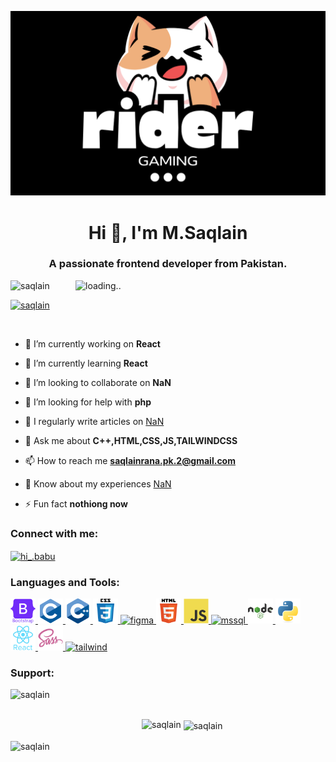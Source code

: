 ![logo](https://github.com/M-Saqlain-r/M-Saqlain-r/blob/main/pic.png)
<h1 align="center">Hi 👋, I'm M.Saqlain</h1>
<h3 align="center">A passionate frontend developer from Pakistan.</h3>
<img align="right" alt="loading.." width="400px" src="https://www.reddit.com/r/R36S/comments/1c3ncqe/gif_loading_files_update_ark_os_first_before_using/#lightbox">
<p align="left"> <img src="https://komarev.com/ghpvc/?username=saqlain&label=Profile%20views&color=0e75b6&style=flat" alt="saqlain" /> </p>

<p align="left"> <a href="https://github.com/ryo-ma/github-profile-trophy"><img src="https://github-profile-trophy.vercel.app/?username=saqlain" alt="saqlain" /></a> </p>

<p align="left"> <a href="https://twitter.com/" target="blank"><img src="https://img.shields.io/twitter/follow/?logo=twitter&style=for-the-badge" alt="" /></a> </p>

- 🔭 I’m currently working on **React**

- 🌱 I’m currently learning **React**

- 👯 I’m looking to collaborate on **NaN**

- 🤝 I’m looking for help with **php**

- 📝 I regularly write articles on [NaN](NaN)

- 💬 Ask me about **C++,HTML,CSS,JS,TAILWINDCSS**

- 📫 How to reach me **saqlainrana.pk.2@gmail.com**

- 📄 Know about my experiences [NaN](NaN)

- ⚡ Fun fact **nothiong now**

<h3 align="left">Connect with me:</h3>
<p align="left">
<a href="https://instagram.com/hi_.babu" target="blank"><img align="center" src="https://raw.githubusercontent.com/rahuldkjain/github-profile-readme-generator/master/src/images/icons/Social/instagram.svg" alt="hi_.babu" height="30" width="40" /></a>
</p>

<h3 align="left">Languages and Tools:</h3>
<p align="left"> <a href="https://getbootstrap.com" target="_blank" rel="noreferrer"> <img src="https://raw.githubusercontent.com/devicons/devicon/master/icons/bootstrap/bootstrap-plain-wordmark.svg" alt="bootstrap" width="40" height="40"/> </a> <a href="https://www.cprogramming.com/" target="_blank" rel="noreferrer"> <img src="https://raw.githubusercontent.com/devicons/devicon/master/icons/c/c-original.svg" alt="c" width="40" height="40"/> </a> <a href="https://www.w3schools.com/cpp/" target="_blank" rel="noreferrer"> <img src="https://raw.githubusercontent.com/devicons/devicon/master/icons/cplusplus/cplusplus-original.svg" alt="cplusplus" width="40" height="40"/> </a> <a href="https://www.w3schools.com/css/" target="_blank" rel="noreferrer"> <img src="https://raw.githubusercontent.com/devicons/devicon/master/icons/css3/css3-original-wordmark.svg" alt="css3" width="40" height="40"/> </a> <a href="https://www.figma.com/" target="_blank" rel="noreferrer"> <img src="https://www.vectorlogo.zone/logos/figma/figma-icon.svg" alt="figma" width="40" height="40"/> </a> <a href="https://www.w3.org/html/" target="_blank" rel="noreferrer"> <img src="https://raw.githubusercontent.com/devicons/devicon/master/icons/html5/html5-original-wordmark.svg" alt="html5" width="40" height="40"/> </a> <a href="https://developer.mozilla.org/en-US/docs/Web/JavaScript" target="_blank" rel="noreferrer"> <img src="https://raw.githubusercontent.com/devicons/devicon/master/icons/javascript/javascript-original.svg" alt="javascript" width="40" height="40"/> </a> <a href="https://www.microsoft.com/en-us/sql-server" target="_blank" rel="noreferrer"> <img src="https://www.svgrepo.com/show/303229/microsoft-sql-server-logo.svg" alt="mssql" width="40" height="40"/> </a> <a href="https://nodejs.org" target="_blank" rel="noreferrer"> <img src="https://raw.githubusercontent.com/devicons/devicon/master/icons/nodejs/nodejs-original-wordmark.svg" alt="nodejs" width="40" height="40"/> </a> <a href="https://www.python.org" target="_blank" rel="noreferrer"> <img src="https://raw.githubusercontent.com/devicons/devicon/master/icons/python/python-original.svg" alt="python" width="40" height="40"/> </a> <a href="https://reactjs.org/" target="_blank" rel="noreferrer"> <img src="https://raw.githubusercontent.com/devicons/devicon/master/icons/react/react-original-wordmark.svg" alt="react" width="40" height="40"/> </a> <a href="https://sass-lang.com" target="_blank" rel="noreferrer"> <img src="https://raw.githubusercontent.com/devicons/devicon/master/icons/sass/sass-original.svg" alt="sass" width="40" height="40"/> </a> <a href="https://tailwindcss.com/" target="_blank" rel="noreferrer"> <img src="https://www.vectorlogo.zone/logos/tailwindcss/tailwindcss-icon.svg" alt="tailwind" width="40" height="40"/> </a> </p>

<h3 align="left">Support:</h3>
<p><a href="https://www.buymeacoffee.com/saqlain"> <img align="left" src="https://cdn.buymeacoffee.com/buttons/v2/default-yellow.png" height="50" width="210" alt="saqlain" /></a></p><br><br>

<p><img align="left" src="https://github-readme-stats.vercel.app/api/top-langs?username=saqlain&show_icons=true&locale=en&layout=compact" alt="saqlain" /></p>

<p>&nbsp;<img align="center" src="https://github-readme-stats.vercel.app/api?username=saqlain&show_icons=true&locale=en" alt="saqlain" /></p>

<p><img align="center" src="https://github-readme-streak-stats.herokuapp.com/?user=saqlain&" alt="saqlain" /></p>

